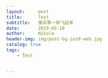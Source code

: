 ```yaml
---
layout:     post
title:      Test
subtitle:   像风筝一样飞起来
date:       2019-05-10
author:     Nikola
header-img: img/post-bg-ios9-web.jpg
catalog: true
tags:
    - Test


---
```

